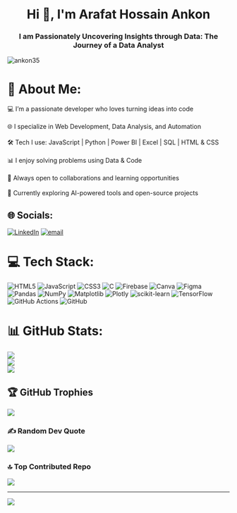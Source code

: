 <h1 align="center">Hi 👋, I'm Arafat Hossain Ankon</h1>
<h3 align="center">I am Passionately Uncovering Insights through Data: The Journey of a Data Analyst</h3>


<p align="left"> <img src="https://komarev.com/ghpvc/?username=ankon35&label=Profile%20views&color=0e75b6&style=flat" alt="ankon35" /> </p>

# 💫 About Me:
💻 I’m a passionate developer who loves turning ideas into code<br><br>🌐 I specialize in Web Development, Data Analysis, and Automation<br><br>🛠️ Tech I use: JavaScript | Python | Power BI | Excel | SQL | HTML & CSS<br><br>📊 I enjoy solving problems using Data & Code<br><br>🚀 Always open to collaborations and learning opportunities<br><br>🎯 Currently exploring AI-powered tools and open-source projects


## 🌐 Socials:
[![LinkedIn](https://img.shields.io/badge/LinkedIn-%230077B5.svg?logo=linkedin&logoColor=white)](https://linkedin.com/in/https://www.linkedin.com/in/ankonhossain/) [![email](https://img.shields.io/badge/Email-D14836?logo=gmail&logoColor=white)](mailto:ankon35744@gmail.com) 

# 💻 Tech Stack:
![HTML5](https://img.shields.io/badge/html5-%23E34F26.svg?style=for-the-badge&logo=html5&logoColor=white) ![JavaScript](https://img.shields.io/badge/javascript-%23323330.svg?style=for-the-badge&logo=javascript&logoColor=%23F7DF1E) ![CSS3](https://img.shields.io/badge/css3-%231572B6.svg?style=for-the-badge&logo=css3&logoColor=white) ![C](https://img.shields.io/badge/c-%2300599C.svg?style=for-the-badge&logo=c&logoColor=white) ![Firebase](https://img.shields.io/badge/firebase-%23039BE5.svg?style=for-the-badge&logo=firebase) ![Canva](https://img.shields.io/badge/Canva-%2300C4CC.svg?style=for-the-badge&logo=Canva&logoColor=white) ![Figma](https://img.shields.io/badge/figma-%23F24E1E.svg?style=for-the-badge&logo=figma&logoColor=white) ![Pandas](https://img.shields.io/badge/pandas-%23150458.svg?style=for-the-badge&logo=pandas&logoColor=white) ![NumPy](https://img.shields.io/badge/numpy-%23013243.svg?style=for-the-badge&logo=numpy&logoColor=white) ![Matplotlib](https://img.shields.io/badge/Matplotlib-%23ffffff.svg?style=for-the-badge&logo=Matplotlib&logoColor=black) ![Plotly](https://img.shields.io/badge/Plotly-%233F4F75.svg?style=for-the-badge&logo=plotly&logoColor=white) ![scikit-learn](https://img.shields.io/badge/scikit--learn-%23F7931E.svg?style=for-the-badge&logo=scikit-learn&logoColor=white) ![TensorFlow](https://img.shields.io/badge/TensorFlow-%23FF6F00.svg?style=for-the-badge&logo=TensorFlow&logoColor=white) ![GitHub Actions](https://img.shields.io/badge/github%20actions-%232671E5.svg?style=for-the-badge&logo=githubactions&logoColor=white) ![GitHub](https://img.shields.io/badge/github-%23121011.svg?style=for-the-badge&logo=github&logoColor=white)
# 📊 GitHub Stats:
![](https://github-readme-stats.vercel.app/api?username=ankon35&theme=dark&hide_border=false&include_all_commits=true&count_private=true)<br/>
![](https://nirzak-streak-stats.vercel.app/?user=ankon35&theme=dark&hide_border=false)<br/>
![](https://github-readme-stats.vercel.app/api/top-langs/?username=ankon35&theme=dark&hide_border=false&include_all_commits=true&count_private=true&layout=compact)

## 🏆 GitHub Trophies
![](https://github-profile-trophy.vercel.app/?username=ankon35&theme=radical&no-frame=false&no-bg=true&margin-w=4)

### ✍️ Random Dev Quote
![](https://quotes-github-readme.vercel.app/api?type=horizontal&theme=dark)

### 🔝 Top Contributed Repo
![](https://github-contributor-stats.vercel.app/api?username=ankon35&limit=5&theme=dark&combine_all_yearly_contributions=true)

---
[![](https://visitcount.itsvg.in/api?id=ankon35&icon=0&color=0)](https://visitcount.itsvg.in)

<!-- Proudly created with GPRM ( https://gprm.itsvg.in ) -->












